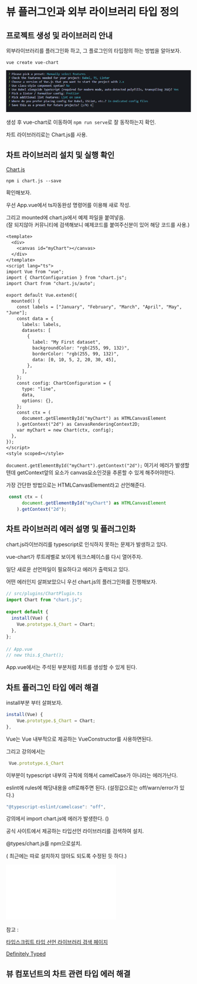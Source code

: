 # 뷰 플러그인과 외부 라이브러리 타입 정의

## 프로젝트 생성 및 라이브러리 안내

외부라이브러리를 플러그인화 하고, 그 플로그인의 타입정의 하는 방법을 알아보자.

```shell
vue create vue-chart
```

![create-chart-project](./readme_images/13_create-chart-project.png)

생성 후 vue-chart로 이동하여 `npm run serve`로 잘 동작하는지 확인.

차트 라이브러리로는 Chart.js를 사용.



## 차트 라이브러리 설치 및 실행 확인

[Chart.js](https://www.chartjs.org/)

```shell
npm i chart.js --save
```

확인해보자.



우선 App.vue에서 ts자동완성 명령어를 이용해 새로 작성.

그리고 mounted에 chart.js에서 예제 파일을 붙여넣음.<br/>(잘 되지않아 커뮤니티에 검색해보니 예제코드를 붙여주신분이 있어 해당 코드를 사용.)

```vue
<template>
  <div>
    <canvas id="myChart"></canvas>
  </div>
</template>
<script lang="ts">
import Vue from "vue";
import { ChartConfiguration } from "chart.js";
import Chart from "chart.js/auto";

export default Vue.extend({
  mounted() {
    const labels = ["January", "February", "March", "April", "May", "June"];
    const data = {
      labels: labels,
      datasets: [
        {
          label: "My First dataset",
          backgroundColor: "rgb(255, 99, 132)",
          borderColor: "rgb(255, 99, 132)",
          data: [0, 10, 5, 2, 20, 30, 45],
        },
      ],
    };
    const config: ChartConfiguration = {
      type: "line",
      data,
      options: {},
    };
    const ctx = (
      document.getElementById("myChart") as HTMLCanvasElement
    ).getContext("2d") as CanvasRenderingContext2D;
    var myChart = new Chart(ctx, config);
  },
});
</script>
<style scoped></style>
```

`document.getElementById("myChart").getContext("2d");` 여기서 에러가 발생할텐데 getContext앞의 요소가 canvas요소인것을 추론할 수 있게 해주어야한다.

가장 간단한 방법으로는 HTMLCanvasElement라고 선언해준다.

```typescript
 const ctx = (
      document.getElementById("myChart") as HTMLCanvasElement
    ).getContext("2d");
```



## 차트 라이브러리 에러 설명 및 플러그인화

chart.js라이브러리를 typescript로 인식하지 못하는 문제가 발생하고 있다.

vue-chart가 루트레벨로 보이게 워크스페이스를 다시 열어주자.

일단 새로운 선언파일이 필요하다고 에러가 출력되고 있다.

어떤 에러인지 살펴보았으니 우선 chart.js의 플러그인화를 진행해보자.

```typescript
// src/plugins/ChartPlugin.ts
import Chart from "chart.js";

export default {
  install(Vue) {
    Vue.prototype.$_Chart = Chart;
  },
};

// App.vue
// new this.$_Chart();
```

App.vue에서는 주석된 부분처럼  차트를 생성할 수 있게 된다.



## 차트 플러그인 타입 에러 해결

install부분 부터 살펴보자.

```typescript
install(Vue) {
    Vue.prototype.$_Chart = Chart;
},
```

Vue는 Vue 내부적으로 제공하는 VueConstructor를 사용하면된다.

그리고 강의에서는 

```typescript
 Vue.prototype.$_Chart
```

이부분이 typescript 내부의 규칙에 의해서 camelCase가 아니라는 에러가난다.

eslint에 rules에 해당내용을 off로해주면 된다. (설정값으로는 off/warn/error가 있다.)

```typescript
"@typescript-eslint/camelcase": "off",
```



강의에서 import chart.js에 에러가 발생한다. ()

공식 사이트에서 제공하는 타입선언 라이브러리를 검색하여 설치.

@types/chart.js를 npm으로설치.

( 최근에는  따로 설치하지 않아도 되도록 수정된 듯 하다.)

![search-chart.js](./readme_images/13_search-chart.js)

참고 : 

[타입스크립트 타입 선언 라이브러리 검색 페이지](https://www.typescriptlang.org/dt/search?search=chart.js)

[Definitely Typed](https://github.com/DefinitelyTyped/DefinitelyTyped)



## 뷰 컴포넌트의 차트 관련 타입 에러 해결

